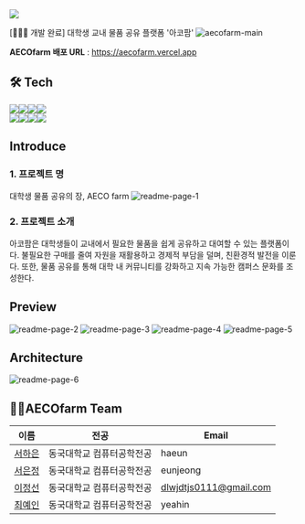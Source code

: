 <img src="https://capsule-render.vercel.app/api?type=waving&color=0:FF7A00, 100:FD9F28&height=200&section=header&text=AECOFARM" />
<br>

[👩🏻‍🌾 개발 완료] 대학생 교내 물품 공유 플랫폼 '아코팜'
![aecofarm-main](https://github.com/user-attachments/assets/e97f78e4-f692-4814-bc7a-30599864dee4)
<br>

**AECOfarm 배포 URL** : https://aecofarm.vercel.app

## 🛠️ Tech
<img src="https://img.shields.io/badge/FrontEnd-FFB359?style=for-the-badge"><img src = "https://img.shields.io/badge/Next.js-000?logo=nextdotjs&logoColor=fff&style=for-the-badge"><img src="https://img.shields.io/badge/TypeScript-007ACC?style=for-the-badge&logo=typescript&logoColor=white"><img src="https://img.shields.io/badge/React-20232A?style=for-the-badge&logo=react&logoColor=61DAFB">
<br>
<img src="https://img.shields.io/badge/BackEnd-FFB359?style=for-the-badge"><img src="https://img.shields.io/badge/Spring-6DB33F?style=for-the-badge&logo=spring&logoColor=white"><img src="https://img.shields.io/badge/PostgreSQL-316192?style=for-the-badge&logo=postgresql&logoColor=white"><img src = "https://img.shields.io/badge/Amazon_AWS-FF9900?style=for-the-badge&logo=amazonaws&logoColor=white">

## Introduce
### 1. 프로젝트 명
대학생 물품 공유의 장, AECO farm
![readme-page-1](https://github.com/user-attachments/assets/a1bf83dd-20ed-4692-b6a1-b134276affd9)
<br>
### 2. 프로젝트 소개
아코팜은 대학생들이 교내에서 필요한 물품을 쉽게 공유하고 대여할 수 있는 플랫폼이다. 불필요한 구매를 줄여 자원을 재활용하고 경제적 부담을 덜며, 친환경적 발전을 이룬다. 또한, 물품 공유를 통해 대학 내 커뮤니티를 강화하고 지속 가능한 캠퍼스 문화를 조성한다.

## Preview
![readme-page-2](https://github.com/user-attachments/assets/dbc016c6-2453-4661-a57c-9c5faaa5ea1b)
![readme-page-3](https://github.com/user-attachments/assets/25399dcb-fa85-47e2-afd4-ddbef00743f3)
![readme-page-4](https://github.com/user-attachments/assets/573f2ccd-9c08-47ca-ba2e-27098a293633)
![readme-page-5](https://github.com/user-attachments/assets/f6567e73-6037-4537-b88f-6452c302c72e)
<br>

## Architecture
![readme-page-6](https://github.com/user-attachments/assets/b4188b0a-f7c3-445b-a1ba-48ea23106c8a)
<br>

## 👋AECOfarm Team

| 이름                                  | 전공                 | Email                  |
| ------------------------------------ | ------------------- | --------------------- |
| [서하은](https://github.com/haeun1107) | 동국대학교 컴퓨터공학전공 | haeun                  |
| [서은정](https://github.com/enunsnv)   | 동국대학교 컴퓨터공학전공 | eunjeong               |
| [이정선](https://github.com/leejs0823) | 동국대학교 컴퓨터공학전공 | dlwjdtjs0111@gmail.com |
| [최예인](https://github.com/YeahOut)   | 동국대학교 컴퓨터공학전공 | yeahin                 |

